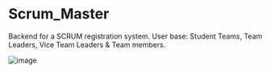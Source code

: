 # Scrum_Master
Backend for a SCRUM registration system. User base: Student Teams, Team Leaders, Vice Team Leaders &amp; Team members.

![image](https://user-images.githubusercontent.com/81289215/167964547-6db689c7-a784-450c-9663-3cd3241c2393.png)

